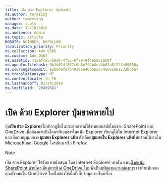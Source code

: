 ```yaml
---
title: เปิด ด้วย Explorer ปุ่มที่ขาดไป
ms.author: toresing
author: tomresing
manager: scotv
ms.date: 12/18/2018
ms.audience: Admin
ms.topic: article
ROBOTS: NOINDEX, NOFOLLOW
localization_priority: Priority
ms.collection: Adm_O365
ms.custom: Adm_O365
ms.assetid: 712afc25-b9db-4f55-bf79-9f4e5861ab9f
ms.openlocfilehash: 9b1d02df877c9a8e794b4ed4b67a8f2f7e09306a
ms.sourcegitcommit: e2864efcfb493b6e46b662b746661a61232bdba7
ms.translationtype: MT
ms.contentlocale: th-TH
ms.lasthandoff: 01/24/2019
ms.locfileid: "29499581"
---
```

# <a name="the-open-with-explorer-button-is-missing"></a>เปิด ด้วย Explorer ปุ่มขาดหายไป

ปุ่ม**เปิด ด้วย Explorer**ไม่ปรากฏขึ้นในประสบการณ์ใช้งานแบบสมัยใหม่ของ SharePoint และ OneDrive เมื่อต้องการเปิดไลบรารีเอกสารในแฟ้ม Explorer เรียกดูได้ใน Internet Explorer และเลือกเมนูมุมมอง\>**มุมมอง Explorer แฟ้ม** ตัวเลือก**มุมมองใน Explorer แฟ้ม**ไม่พร้อมใช้งานใน Microsoft ขอบ Google โครเมียม หรือ Firefox 
  
> [!NOTE]
> เปิด ด้วย Explorer ได้รับการสนับสนุน โดย Internet Explorer เท่านั้น แทน[ซิงค์แฟ้ม SharePoint ด้วยไคลเอ็นต์การซิงค์ OneDrive ใหม่](https://support.office.com/article/6de9ede8-5b6e-4503-80b2-6190f3354a88.aspx)ซึ่งเป็น[แฟ้มตามความต้องการ](https://support.office.com/article/0e6860d3-d9f3-4971-b321-7092438fb38e.aspx) เข้าถึงแฟ้มของคุณทั้งหมดใน OneDrive โดยไม่ต้องใช้เนื้อที่เก็บข้อมูลภายในเครื่อง 
  

